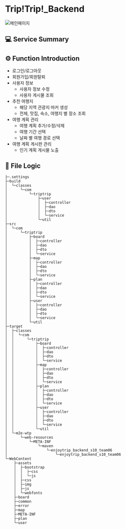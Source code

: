 # Trip!Trip!\_Backend

![메인페이지](https://user-images.githubusercontent.com/35604947/230724607-14c1f774-d878-4c57-94d7-f5954de2a81e.png)

## 💻 Service Summary

## ⚙️ Function Introduction
- 로그인/로그아웃
- 회원가입/회원탈퇴
- 사용자 정보
  - 사용자 정보 수정 
  - 사용자 게시물 조회
- 추천 여행지
  - 해당 지역 관광지 마커 생성
  - 전체, 맛집, 숙소, 여행지 별 장소 조회
- 여행 계획 관리
  - 여행 계획 추가/수정/삭제
  - 여행 기간 선택 
  - 날짜 별 여행 경로 선택
- 여행 계획 게시판 관리
  - 인기 계획 게시물 노출

## 🚀 File Logic

```
├─.settings
├─build
│  └─classes
│      └─com
│          └─triptrip
│              ├─user
│              │  ├─controller
│              │  ├─dao
│              │  ├─dto
│              │  └─service
│              └─util
├─src
│  └─com
│      └─triptrip
│          ├─board
│          │  ├─controller
│          │  ├─dao
│          │  ├─dto
│          │  └─service
│          ├─map
│          │  ├─controller
│          │  ├─dao
│          │  ├─dto
│          │  └─service
│          ├─plan
│          │  ├─controller
│          │  ├─dao
│          │  ├─dto
│          │  └─service
│          ├─user
│          │  ├─controller
│          │  ├─dao
│          │  ├─dto
│          │  └─service
│          └─util
├─target
│  ├─classes
│  │  └─com
│  │      └─triptrip
│  │          ├─board
│  │          │  ├─controller
│  │          │  ├─dao
│  │          │  ├─dto
│  │          │  └─service
│  │          ├─map
│  │          │  ├─controller
│  │          │  ├─dao
│  │          │  ├─dto
│  │          │  └─service
│  │          ├─plan
│  │          │  ├─controller
│  │          │  ├─dao
│  │          │  ├─dto
│  │          │  └─service
│  │          ├─user
│  │          │  ├─controller
│  │          │  ├─dao
│  │          │  ├─dto
│  │          │  └─service
│  │          └─util
│  └─m2e-wtp
│      └─web-resources
│          └─META-INF
│              └─maven
│                  └─enjoytrip_backend_s10_team06
│                      └─enjoytrip_backend_s10_team06
└─WebContent
    ├─assets
    │  ├─bootstrap
    │  │  ├─css
    │  │  └─js
    │  ├─css
    │  ├─img
    │  ├─js
    │  └─webfonts
    ├─board
    ├─common
    ├─error
    ├─map
    ├─META-INF
    ├─plan
    └─user
```
